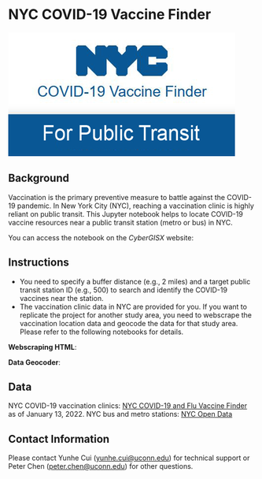 # NYC COVID-19 Vaccine Finder

![NYC COVID-19 Vaccine Finder](NYCVaccineFinder.jpg)

## Background
Vaccination is the primary preventive measure to battle against the COVID-19 pandemic. In New York City (NYC), reaching a vaccination clinic is highly reliant on public transit. This Jupyter notebook helps to locate COVID-19 vaccine resources near a public transit station (metro or bus) in NYC. 

You can access the notebook on the *CyberGISX* website:

## Instructions
* You need to specify a buffer distance (e.g., 2 miles) and a target public transit station ID (e.g., 500) to search and identify the COVID-19 vaccines near the station.
* The vaccination clinic data in NYC are provided for you. If you want to replicate the project for another study area, you need to webscrape the vaccination location data and geocode the data for that study area. Please refer to the following notebooks for details.

**Webscraping HTML**: 

**Data Geocoder**: 

## Data
NYC COVID-19 vaccination clinics: [NYC COVID-19 and Flu Vaccine Finder](https://vaccinefinder.nyc.gov/) as of January 13, 2022.
NYC bus and metro stations: [NYC Open Data](https://data.cityofnewyork.us/Transportation/Bus-Stop-Shelters/qafz-7myz)

## Contact Information
Please contact Yunhe Cui (yunhe.cui@uconn.edu) for technical support or Peter Chen (peter.chen@uconn.edu) for other questions.

